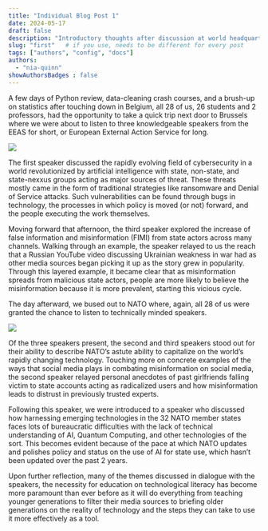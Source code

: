 ```yaml
---
title: "Individual Blog Post 1"
date: 2024-05-17
draft: false
description: "Introductory thoughts after discussion at world headquarters."
slug: "first"   # if you use, needs to be different for every post
tags: ["authors", "config", "docs"]
authors:
  - "nia-quinn"
showAuthorsBadges : false
---
```

A few days of Python review, data-cleaning crash courses, and a brush-up on statistics after touching down in Belgium, all 28 of us, 26 students and 2 professors, had the opportunity to take a quick trip next door to Brussels where we were about to listen to three knowledgeable speakers from the EEAS for short, or European External Action Service for long. 

<img src="https://www.eeas.europa.eu/sites/default/files/styles/site_logo/public/media/2023/EEAS_Logo.png?itok=FKkeQ4Il" class="center"/>

The first speaker discussed the rapidly evolving field of cybersecurity in a world revolutionized by artificial intelligence with state, non-state, and state-nexxus groups acting as major sources of threat. These threats mostly came in the form of traditional strategies like ransomware and Denial of Service attacks. Such vulnerabilities can be found through bugs in technology, the processes in which policy is moved (or not) forward, and the people executing the work themselves. 

Moving forward that afternoon, the third speaker explored the increase of false information and misinformation (FIMI) from state actors across many channels. Walking through an example, the speaker relayed to us the reach that a Russian YouTube video discussing Ukrainian weakness in war had as other media sources began picking it up as the story grew in popularity. Through this layered example, it became clear that as misinformation spreads from malicious state actors, people are more likely to believe the misinformation because it is more prevalent, starting this vicious cycle. 

The day afterward, we bused out to NATO where, again, all 28 of us were granted the chance to listen to technically minded speakers. 

<img src="https://upload.wikimedia.org/wikipedia/commons/thumb/5/55/NATO_OTAN_landscape_logo.svg/300px-NATO_OTAN_landscape_logo.svg.png" class="center"/>

Of the three speakers present, the second and third speakers stood out for their ability to describe NATO’s astute ability to capitalize on the world’s rapidly changing technology. Touching more on concrete examples of the ways that social media plays in combating misinformation on social media, the second speaker relayed personal anecdotes of past girlfriends falling victim to state accounts acting as radicalized users and how misinformation leads to distrust in previously trusted experts. 

Following this speaker, we were introduced to a speaker who discussed how harnessing emerging technologies in the 32 NATO member states faces lots of bureaucratic difficulties with the lack of technical understanding of AI, Quantum Computing, and other technologies of the sort. This becomes evident because of the pace at which NATO updates and polishes policy and status on the use of AI for state use, which hasn’t been updated over the past 2 years. 

Upon further reflection, many of the themes discussed in dialogue with the speakers, the necessity for education on technological literacy has become more paramount than ever before as it will do everything from teaching younger generations to filter their media sources to briefing older generations on the reality of technology and the steps they can take to use it more effectively as a tool.